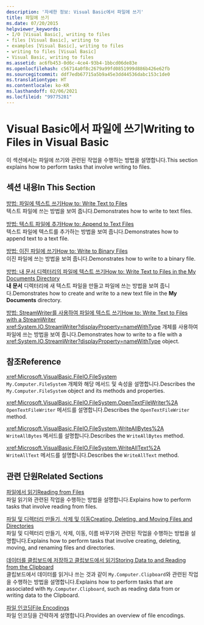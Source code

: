 ```yaml
---
description: '자세한 정보: Visual Basic에서 파일에 쓰기'
title: 파일에 쓰기
ms.date: 07/20/2015
helpviewer_keywords:
- I/O [Visual Basic], writing to files
- files [Visual Basic], writing to
- examples [Visual Basic], writing to files
- writing to files [Visual Basic]
- Visual Basic, writing to files
ms.assetid: ac6fb453-0d6c-4ce4-93b4-1bbcd06de83e
ms.openlocfilehash: c56714a0f8c2679a99fd0851999d886b426e62fb
ms.sourcegitcommit: ddf7edb67715a5b9a45e3dd44536dabc153c1de0
ms.translationtype: HT
ms.contentlocale: ko-KR
ms.lasthandoff: 02/06/2021
ms.locfileid: "99775281"
---
```

# <a name="writing-to-files-in-visual-basic"></a><span data-ttu-id="c325f-103">Visual Basic에서 파일에 쓰기</span><span class="sxs-lookup"><span data-stu-id="c325f-103">Writing to Files in Visual Basic</span></span>

<span data-ttu-id="c325f-104">이 섹션에서는 파일에 쓰기와 관련된 작업을 수행하는 방법을 설명합니다.</span><span class="sxs-lookup"><span data-stu-id="c325f-104">This section explains how to perform tasks that involve writing to files.</span></span>  
  
## <a name="in-this-section"></a><span data-ttu-id="c325f-105">섹션 내용</span><span class="sxs-lookup"><span data-stu-id="c325f-105">In This Section</span></span>  

 [<span data-ttu-id="c325f-106">방법: 파일에 텍스트 쓰기</span><span class="sxs-lookup"><span data-stu-id="c325f-106">How to: Write Text to Files</span></span>](how-to-write-text-to-files.md)  
 <span data-ttu-id="c325f-107">텍스트 파일에 쓰는 방법을 보여 줍니다.</span><span class="sxs-lookup"><span data-stu-id="c325f-107">Demonstrates how to write to text files.</span></span>  
  
 [<span data-ttu-id="c325f-108">방법: 텍스트 파일에 추가</span><span class="sxs-lookup"><span data-stu-id="c325f-108">How to: Append to Text Files</span></span>](how-to-append-to-text-files.md)  
 <span data-ttu-id="c325f-109">텍스트 파일에 텍스트를 추가하는 방법을 보여 줍니다.</span><span class="sxs-lookup"><span data-stu-id="c325f-109">Demonstrates how to append text to a text file.</span></span>  
  
 [<span data-ttu-id="c325f-110">방법: 이진 파일에 쓰기</span><span class="sxs-lookup"><span data-stu-id="c325f-110">How to: Write to Binary Files</span></span>](how-to-write-to-binary-files.md)  
 <span data-ttu-id="c325f-111">이진 파일에 쓰는 방법을 보여 줍니다.</span><span class="sxs-lookup"><span data-stu-id="c325f-111">Demonstrates how to write to a binary file.</span></span>  
  
 [<span data-ttu-id="c325f-112">방법: 내 문서 디렉터리의 파일에 텍스트 쓰기</span><span class="sxs-lookup"><span data-stu-id="c325f-112">How to: Write Text to Files in the My Documents Directory</span></span>](how-to-write-text-to-files-in-the-my-documents-directory.md)  
 <span data-ttu-id="c325f-113">**내 문서** 디렉터리에 새 텍스트 파일을 만들고 파일에 쓰는 방법을 보여 줍니다.</span><span class="sxs-lookup"><span data-stu-id="c325f-113">Demonstrates how to create and write to a new text file in the **My Documents** directory.</span></span>  
  
 [<span data-ttu-id="c325f-114">방법: StreamWriter를 사용하여 파일에 텍스트 쓰기</span><span class="sxs-lookup"><span data-stu-id="c325f-114">How to: Write Text to Files with a StreamWriter</span></span>](how-to-write-text-to-files-with-a-streamwriter.md)  
 <span data-ttu-id="c325f-115"><xref:System.IO.StreamWriter?displayProperty=nameWithType> 개체를 사용하여 파일에 쓰는 방법을 보여 줍니다.</span><span class="sxs-lookup"><span data-stu-id="c325f-115">Demonstrates how to write to a file with a <xref:System.IO.StreamWriter?displayProperty=nameWithType> object.</span></span>  
  
## <a name="reference"></a><span data-ttu-id="c325f-116">참조</span><span class="sxs-lookup"><span data-stu-id="c325f-116">Reference</span></span>  

 <xref:Microsoft.VisualBasic.FileIO.FileSystem>  
 <span data-ttu-id="c325f-117">`My.Computer.FileSystem` 개체와 해당 메서드 및 속성을 설명합니다.</span><span class="sxs-lookup"><span data-stu-id="c325f-117">Describes the `My.Computer.FileSystem` object and its methods and properties.</span></span>  
  
 <xref:Microsoft.VisualBasic.FileIO.FileSystem.OpenTextFileWriter%2A>  
 <span data-ttu-id="c325f-118">`OpenTextFileWriter` 메서드를 설명합니다.</span><span class="sxs-lookup"><span data-stu-id="c325f-118">Describes the `OpenTextFileWriter` method.</span></span>  
  
 <xref:Microsoft.VisualBasic.FileIO.FileSystem.WriteAllBytes%2A>  
 <span data-ttu-id="c325f-119">`WriteAllBytes` 메서드를 설명합니다.</span><span class="sxs-lookup"><span data-stu-id="c325f-119">Describes the `WriteAllBytes` method.</span></span>  
  
 <xref:Microsoft.VisualBasic.FileIO.FileSystem.WriteAllText%2A>  
 <span data-ttu-id="c325f-120">`WriteAllText` 메서드를 설명합니다.</span><span class="sxs-lookup"><span data-stu-id="c325f-120">Describes the `WriteAllText` method.</span></span>  
  
## <a name="related-sections"></a><span data-ttu-id="c325f-121">관련 단원</span><span class="sxs-lookup"><span data-stu-id="c325f-121">Related Sections</span></span>  

 [<span data-ttu-id="c325f-122">파일에서 읽기</span><span class="sxs-lookup"><span data-stu-id="c325f-122">Reading from Files</span></span>](reading-from-files.md)  
 <span data-ttu-id="c325f-123">파일 읽기와 관련된 작업을 수행하는 방법을 설명합니다.</span><span class="sxs-lookup"><span data-stu-id="c325f-123">Explains how to perform tasks that involve reading from files.</span></span>  
  
 [<span data-ttu-id="c325f-124">파일 및 디렉터리 만들기, 삭제 및 이동</span><span class="sxs-lookup"><span data-stu-id="c325f-124">Creating, Deleting, and Moving Files and Directories</span></span>](creating-deleting-and-moving-files-and-directories.md)  
 <span data-ttu-id="c325f-125">파일 및 디렉터리 만들기, 삭제, 이동, 이름 바꾸기와 관련된 작업을 수행하는 방법을 설명합니다.</span><span class="sxs-lookup"><span data-stu-id="c325f-125">Explains how to perform tasks that involve creating, deleting, moving, and renaming files and directories.</span></span>  
  
 [<span data-ttu-id="c325f-126">데이터를 클립보드에 저장하고 클립보드에서 읽기</span><span class="sxs-lookup"><span data-stu-id="c325f-126">Storing Data to and Reading from the Clipboard</span></span>](../computer-resources/storing-data-to-and-reading-from-the-clipboard.md)  
 <span data-ttu-id="c325f-127">클립보드에서 데이터를 읽거나 쓰는 것과 같이 `My.Computer.Clipboard`와 관련된 작업을 수행하는 방법을 설명합니다.</span><span class="sxs-lookup"><span data-stu-id="c325f-127">Explains how to perform tasks that are associated with `My.Computer.Clipboard`, such as reading data from or writing data to the Clipboard.</span></span>  
  
 [<span data-ttu-id="c325f-128">파일 인코딩</span><span class="sxs-lookup"><span data-stu-id="c325f-128">File Encodings</span></span>](file-encodings.md)  
 <span data-ttu-id="c325f-129">파일 인코딩을 간략하게 설명합니다.</span><span class="sxs-lookup"><span data-stu-id="c325f-129">Provides an overview of file encodings.</span></span>
